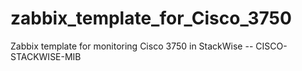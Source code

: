 # zabbix_template_for_Cisco_3750
Zabbix template for monitoring Cisco 3750 in StackWise
-- CISCO-STACKWISE-MIB
